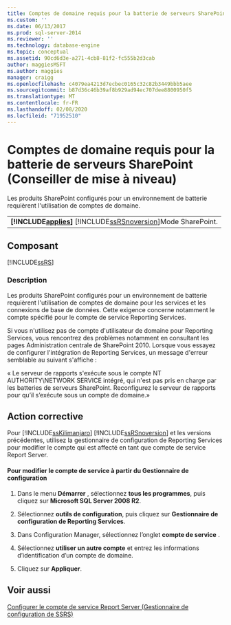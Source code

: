 ```yaml
---
title: Comptes de domaine requis pour la batterie de serveurs SharePoint (conseiller de mise à niveau) | Microsoft Docs
ms.custom: ''
ms.date: 06/13/2017
ms.prod: sql-server-2014
ms.reviewer: ''
ms.technology: database-engine
ms.topic: conceptual
ms.assetid: 90cd6d3e-a271-4cb8-81f2-fc555b2d3cab
author: maggiesMSFT
ms.author: maggies
manager: craigg
ms.openlocfilehash: c4079ea4213d7ecbec0165c32c82b3449bbb5aee
ms.sourcegitcommit: b87d36c46b39af8b929ad94ec707dee8800950f5
ms.translationtype: MT
ms.contentlocale: fr-FR
ms.lasthandoff: 02/08/2020
ms.locfileid: "71952510"
---
```

# <a name="domain-accounts-required-for-sharepoint-farm-upgrade-advisor"></a>Comptes de domaine requis pour la batterie de serveurs SharePoint (Conseiller de mise à niveau)
  Les produits SharePoint configurés pour un environnement de batterie requièrent l'utilisation de comptes de domaine.  
  
||  
|-|  
|**[!INCLUDE[applies](../../includes/applies-md.md)]**  [!INCLUDE[ssRSnoversion](../../includes/ssrsnoversion-md.md)]Mode SharePoint.|  
  
## <a name="component"></a>Composant  
 [!INCLUDE[ssRS](../../includes/ssrs.md)]  
  
### <a name="description"></a>Description  
 Les produits SharePoint configurés pour un environnement de batterie requièrent l'utilisation de comptes de domaine pour les services et les connexions de base de données. Cette exigence concerne notamment le compte spécifié pour le compte de service Reporting Services.  
  
 Si vous n'utilisez pas de compte d'utilisateur de domaine pour Reporting Services, vous rencontrez des problèmes notamment en consultant les pages Administration centrale de SharePoint 2010. Lorsque vous essayez de configurer l'intégration de Reporting Services, un message d'erreur semblable au suivant s'affiche :  
  
 « Le serveur de rapports s'exécute sous le compte NT AUTHORITY\NETWORK SERVICE intégré, qui n'est pas pris en charge par les batteries de serveurs SharePoint. Reconfigurez le serveur de rapports pour qu’il s’exécute sous un compte de domaine.»  
  
## <a name="corrective-action"></a>Action corrective  
 Pour [!INCLUDE[ssKilimanjaro](../../includes/sskilimanjaro-md.md)] [!INCLUDE[ssRSnoversion](../../includes/ssrsnoversion-md.md)] et les versions précédentes, utilisez la gestionnaire de configuration de Reporting Services pour modifier le compte qui est affecté en tant que compte de service Report Server.  
  
#### <a name="to-change-the-service-account-from-configuration-manager"></a>Pour modifier le compte de service à partir du Gestionnaire de configuration  
  
1.  Dans le menu **Démarrer** , sélectionnez **tous les programmes**, puis cliquez sur **Microsoft SQL Server 2008 R2**.  
  
2.  Sélectionnez **outils de configuration**, puis cliquez sur **Gestionnaire de configuration de Reporting Services**.  
  
3.  Dans Configuration Manager, sélectionnez l’onglet **compte de service** .  
  
4.  Sélectionnez **utiliser un autre compte** et entrez les informations d’identification d’un compte de domaine.  
  
5.  Cliquez sur **Appliquer**.  
  
## <a name="see-also"></a>Voir aussi  
 [Configurer le compte de service Report Server &#40;Gestionnaire de configuration de SSRS&#41;](../../reporting-services/install-windows/configure-the-report-server-service-account-ssrs-configuration-manager.md)  
  
  
